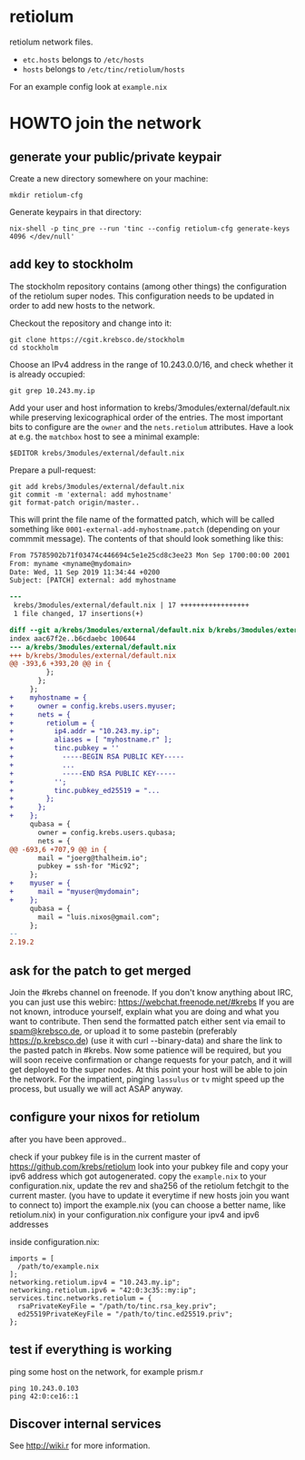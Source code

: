 # retiolum

retiolum network files.

* `etc.hosts` belongs to `/etc/hosts`
* `hosts` belongs to `/etc/tinc/retiolum/hosts`

For an example config look at `example.nix`


# HOWTO join the network

## generate your public/private keypair

Create a new directory somewhere on your machine:

```
mkdir retiolum-cfg
```

Generate keypairs in that directory:

```
nix-shell -p tinc_pre --run 'tinc --config retiolum-cfg generate-keys 4096 </dev/null'
```

## add key to stockholm

The stockholm repository contains (among other things) the configuration of the
retiolum super nodes.  This configuration needs to be updated in order to add
new hosts to the network.

Checkout the repository and change into it:

```
git clone https://cgit.krebsco.de/stockholm
cd stockholm
```

Choose an IPv4 address in the range of 10.243.0.0/16, and check whether it is
already occupied:

```
git grep 10.243.my.ip
```

Add your user and host information to krebs/3modules/external/default.nix while
preserving lexicographical order of the entries.  The most important bits to
configure are the `owner` and the `nets.retiolum` attributes.  Have a look at
e.g. the `matchbox` host to see a minimal example:

```
$EDITOR krebs/3modules/external/default.nix
```

Prepare a pull-request:

```
git add krebs/3modules/external/default.nix
git commit -m 'external: add myhostname'
git format-patch origin/master..
```

This will print the file name of the formatted patch, which will be called
something like `0001-external-add-myhostname.patch` (depending on your commmit
message).  The contents of that should look something like this:

```patch
From 75785902b71f03474c446694c5e1e25cd8c3ee23 Mon Sep 1700:00:00 2001
From: myname <myname@mydomain>
Date: Wed, 11 Sep 2019 11:34:44 +0200
Subject: [PATCH] external: add myhostname

---
 krebs/3modules/external/default.nix | 17 +++++++++++++++++
 1 file changed, 17 insertions(+)

diff --git a/krebs/3modules/external/default.nix b/krebs/3modules/external/default.nix
index aac67f2e..b6cdaebc 100644
--- a/krebs/3modules/external/default.nix
+++ b/krebs/3modules/external/default.nix
@@ -393,6 +393,20 @@ in {
         };
       };
     };
+    myhostname = {
+      owner = config.krebs.users.myuser;
+      nets = {
+        retiolum = {
+          ip4.addr = "10.243.my.ip";
+          aliases = [ "myhostname.r" ];
+          tinc.pubkey = ''
+            -----BEGIN RSA PUBLIC KEY-----
+            ...
+            -----END RSA PUBLIC KEY-----
+          '';
+          tinc.pubkey_ed25519 = "...
+        };
+      };
+    };
     qubasa = {
       owner = config.krebs.users.qubasa;
       nets = {
@@ -693,6 +707,9 @@ in {
       mail = "joerg@thalheim.io";
       pubkey = ssh-for "Mic92";
     };
+    myuser = {
+      mail = "myuser@mydomain";
+    };
     qubasa = {
       mail = "luis.nixos@gmail.com";
     };
-- 
2.19.2
```

## ask for the patch to get merged

Join the #krebs channel on freenode.
If you don't know anything about IRC, you can just use this webirc: https://webchat.freenode.net/#krebs
If you are not known, introduce yourself, explain what you are doing and what you want to contribute.
Then send the formatted patch either sent via email to spam@krebsco.de, or
upload it to some pastebin (preferably https://p.krebsco.de) (use it with curl --binary-data) and share the
link to the pasted patch in #krebs.
Now some patience will be required, but you will soon receive confirmation or
change requests for your patch, and it will get deployed to the super nodes.
At this point your host will be able to join the network.
For the impatient, pinging `lassulus` or `tv` might speed up the process,
but usually we will act ASAP anyway.

## configure your nixos for retiolum

after you have been approved..

check if your pubkey file is in the current master of https://github.com/krebs/retiolum
look into your pubkey file and copy your ipv6 address which got autogenerated.
copy the `example.nix` to your configuration.nix, update the rev and sha256 of the retiolum fetchgit to the current master. (you have to update it everytime if new hosts join you want to connect to)
import the example.nix (you can choose a better name, like retiolum.nix) in your configuration.nix
configure your ipv4 and ipv6 addresses

inside configuration.nix:

```
imports = [
  /path/to/example.nix
];
networking.retiolum.ipv4 = "10.243.my.ip";
networking.retiolum.ipv6 = "42:0:3c35::my:ip";
services.tinc.networks.retiolum = {
  rsaPrivateKeyFile = "/path/to/tinc.rsa_key.priv";
  ed25519PrivateKeyFile = "/path/to/tinc.ed25519.priv";
};
```

## test if everything is working

ping some host on the network, for example prism.r

```
ping 10.243.0.103
ping 42:0:ce16::1
```

## Discover internal services

See http://wiki.r for more information.
